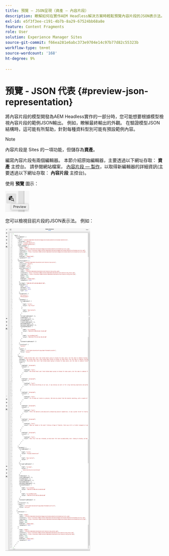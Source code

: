 ```yaml
---
title: 預覽 — JSON呈現（資產 — 內容片段）
description: 瞭解如何在實作AEM Headless解決方案時輕鬆預覽內容片段的JSON表示法。
exl-id: e5f3f3ee-c191-4b7b-8a29-67524bb68a8e
feature: Content Fragments
role: User
solution: Experience Manager Sites
source-git-commit: f66ea281e6abc373e9704e14c97b77d82c55323b
workflow-type: tm+mt
source-wordcount: '168'
ht-degree: 9%

---
```


# 預覽 - JSON 代表 {#preview-json-representation}

將內容片段的模型開發為AEM Headless實作的一部分時，您可能想要根據模型檢視內容片段的範例JSON輸出。 例如，瞭解最終輸出的外觀。 在驗證模型JSON結構時，這可能有所幫助，針對每種資料型別可能有預設範例內容。

>[!NOTE]
>
>內容片段是 Sites 的一項功能，但儲存為&#x200B;**資產**。
>
>編寫內容片段有兩個編輯器。 本節介紹原始編輯器，主要透過以下網址存取： **資產** 主控台。 請參閱網站檔案， [內容片段 — 製作](/help/sites-cloud/administering/content-fragments/authoring.md)，以取得新編輯器的詳細資訊(主要透過以下網址存取： **內容片段** 主控台)。

使用 **預覽** 圖示：

![內容片段編輯器 — 預覽索引標籤](assets/cfm-preview-01.png)

您可以檢視目前片段的JSON表示法。 例如：

![內容片段編輯器 — 片段的預覽](assets/cfm-preview-02.png)

<!--
**Copy URL** lets you copy to clipboard the URL for either author or publish.
-->
